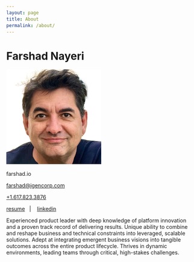 ```yaml
---
layout: page
title: About
permalink: /about/
---
```


<style>
    p {
    }
</style>

<div class="container">
    <h1>Farshad Nayeri</h1>

<img src='/assets/about/farshad-nayeri-faceshot.jpeg' style='width: 50%'> 

<p>farshad.io</p>
<p><a href="mailto:farshad@igencorp.com">farshad@igencorp.com</a></p>
<p><a href="tel:+16178233876">+1.617.823.3876</a></p>
<p><a href="./resume/Farshad-Nayeri-Resume.pdf" target="_blank">resume</a>&nbsp;&nbsp; | &nbsp;&nbsp; 
    <a href="https://www.linkedin.com/in/farshadnayeri/" target="_blank">linkedin</a></p>

<p>
Experienced product leader with deep knowledge of platform innovation and a proven track record of delivering results. Unique ability to combine and reshape business and technical constraints into leveraged, scalable solutions. Adept at integrating emergent business visions into tangible outcomes across the entire product lifecycle. Thrives in dynamic environments, leading teams through critical, high-stakes challenges. 
</p>

</div>

